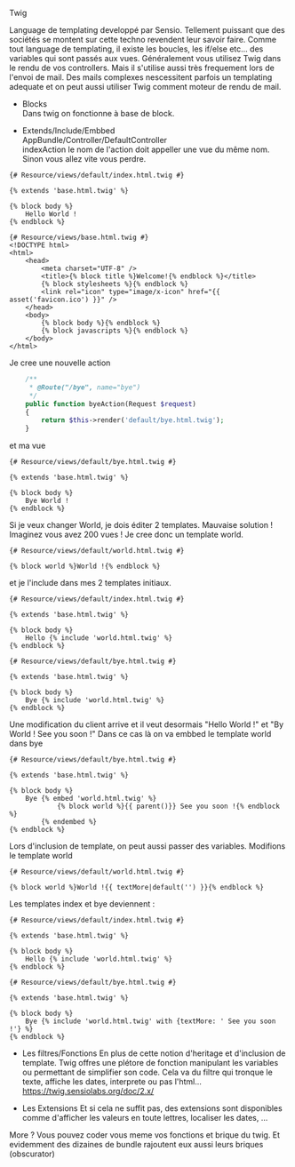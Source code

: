 Twig

Language de templating developpé par Sensio. Tellement puissant que des sociétés se montent sur cette techno revendent leur savoir faire.
Comme tout language de templating, il existe les boucles, les if/else etc... des variables qui sont passés aux vues.
Généralement vous utilisez Twig dans le rendu de vos controllers. Mais il s'utilise aussi très frequement lors de l'envoi de mail. Des mails complexes nescessitent parfois un templating adequate et on peut aussi utiliser Twig comment moteur de rendu de mail.

- Blocks  
Dans twig on fonctionne à base de block.

- Extends/Include/Embbed  
AppBundle/Controller/DefaultController  
indexAction
le nom de l'action doit appeller une vue du même nom. Sinon vous allez vite vous perdre.

```twig
{# Resource/views/default/index.html.twig #}

{% extends 'base.html.twig' %}

{% block body %}
    Hello World !
{% endblock %}
```

```twig
{# Resource/views/base.html.twig #}
<!DOCTYPE html>
<html>
    <head>
        <meta charset="UTF-8" />
        <title>{% block title %}Welcome!{% endblock %}</title>
        {% block stylesheets %}{% endblock %}
        <link rel="icon" type="image/x-icon" href="{{ asset('favicon.ico') }}" />
    </head>
    <body>
        {% block body %}{% endblock %}
        {% block javascripts %}{% endblock %}
    </body>
</html>
```


Je cree une nouvelle action
```php
    /**
     * @Route("/bye", name="bye")
     */
    public function byeAction(Request $request)
    {
        return $this->render('default/bye.html.twig');
    }
```
et ma vue
```twig
{# Resource/views/default/bye.html.twig #}

{% extends 'base.html.twig' %}

{% block body %}
    Bye World !
{% endblock %}
```


Si je veux changer World, je dois éditer 2 templates. Mauvaise solution ! Imaginez vous avez 200 vues !
Je cree donc un template world.
```twig
{# Resource/views/default/world.html.twig #}

{% block world %}World !{% endblock %}
```
et je l'include dans mes 2 templates initiaux.
```twig
{# Resource/views/default/index.html.twig #}

{% extends 'base.html.twig' %}

{% block body %}
    Hello {% include 'world.html.twig' %}
{% endblock %}
```
```twig
{# Resource/views/default/bye.html.twig #}

{% extends 'base.html.twig' %}

{% block body %}
    Bye {% include 'world.html.twig' %}
{% endblock %}
```

Une modification du client arrive et il veut desormais "Hello World !" et "By World ! See you soon !"
Dans ce cas là on va embbed le template world dans bye
```twig
{# Resource/views/default/bye.html.twig #}

{% extends 'base.html.twig' %}

{% block body %}
    Bye {% embed 'world.html.twig' %}
            {% block world %}{{ parent()}} See you soon !{% endblock %}
        {% endembed %}
{% endblock %}
```

Lors d'inclusion de template, on peut aussi passer des variables. Modifions le template world
```twig
{# Resource/views/default/world.html.twig #}

{% block world %}World !{{ textMore|default('') }}{% endblock %}
```
Les templates index et bye deviennent : 
```twig
{# Resource/views/default/index.html.twig #}

{% extends 'base.html.twig' %}

{% block body %}
    Hello {% include 'world.html.twig' %}
{% endblock %}
```
```twig
{# Resource/views/default/bye.html.twig #}

{% extends 'base.html.twig' %}

{% block body %}
    Bye {% include 'world.html.twig' with {textMore: ' See you soon !'} %}
{% endblock %}
```

- Les filtres/Fonctions
En plus de cette notion d'heritage et d'inclusion de template. Twig offres une plétore de fonction manipulant les variables ou permettant de simplifier son code.
Cela va du filtre qui tronque le texte, affiche les dates, interprete ou pas l'html...
https://twig.sensiolabs.org/doc/2.x/

- Les Extensions
Et si cela ne suffit pas, des extensions sont disponibles comme d'afficher les valeurs en toute lettres, localiser les dates, ...


More ? Vous pouvez coder vous meme vos fonctions et brique du twig. Et evidemment des dizaines de bundle rajoutent eux aussi leurs briques (obscurator)